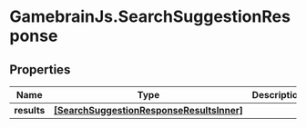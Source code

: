 # GamebrainJs.SearchSuggestionResponse

## Properties

Name | Type | Description | Notes
------------ | ------------- | ------------- | -------------
**results** | [**[SearchSuggestionResponseResultsInner]**](SearchSuggestionResponseResultsInner.md) |  | [optional] 


